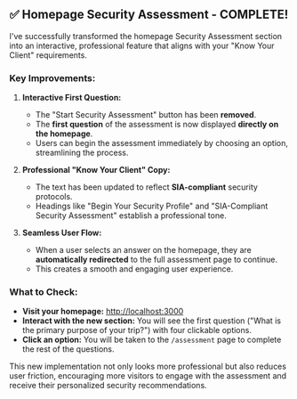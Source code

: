 ## ✅ **Homepage Security Assessment - COMPLETE!**

I've successfully transformed the homepage Security Assessment section into an interactive, professional feature that aligns with your "Know Your Client" requirements.

### **Key Improvements:**

1.  **Interactive First Question:**
    *   The "Start Security Assessment" button has been **removed**.
    *   The **first question** of the assessment is now displayed **directly on the homepage**.
    *   Users can begin the assessment immediately by choosing an option, streamlining the process.

2.  **Professional "Know Your Client" Copy:**
    *   The text has been updated to reflect **SIA-compliant** security protocols.
    *   Headings like "Begin Your Security Profile" and "SIA-Compliant Security Assessment" establish a professional tone.

3.  **Seamless User Flow:**
    *   When a user selects an answer on the homepage, they are **automatically redirected** to the full assessment page to continue.
    *   This creates a smooth and engaging user experience.

### **What to Check:**

*   **Visit your homepage:** [http://localhost:3000](http://localhost:3000)
*   **Interact with the new section:** You will see the first question ("What is the primary purpose of your trip?") with four clickable options.
*   **Click an option:** You will be taken to the `/assessment` page to complete the rest of the questions.

This new implementation not only looks more professional but also reduces user friction, encouraging more visitors to engage with the assessment and receive their personalized security recommendations. 